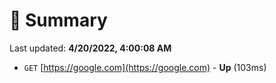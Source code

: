 # 📖 Summary
Last updated: **4/20/2022, 4:00:08 AM**

- `GET` [https://google.com](https://google.com) - **Up** (103ms)
